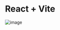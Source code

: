 # React + Vite


![image](https://github.com/user-attachments/assets/9ba79ae1-f03f-49de-bbbb-0e5fb011d556)
